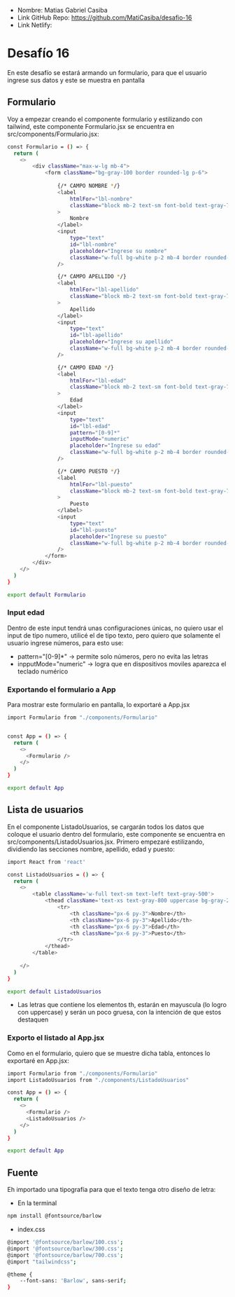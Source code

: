* Nombre: Matias Gabriel Casiba
* Link GitHub Repo: https://github.com/MatiCasiba/desafio-16
* Link Netlify:

# Desafío 16
En este desafío se estará armando un formulario, para que el usuario ingrese sus datos y este se muestra en pantalla

## Formulario
Voy a empezar creando el componente formulario y estilizando con tailwind, este componente Formulario.jsx se encuentra en src/components/Formulario.jsx:
```sh
const Formulario = () => {
  return (
    <>
        <div className="max-w-lg mb-4">
            <form className="bg-gray-100 border rounded-lg p-6">
                
                {/* CAMPO NOMBRE */}
                <label 
                    htmlFor="lbl-nombre"
                    className="block mb-2 text-sm font-bold text-gray-700"
                >
                    Nombre
                </label>
                <input 
                    type="text"
                    id="lbl-nombre"
                    placeholder="Ingrese su nombre"
                    className="w-full bg-white p-2 mb-4 border rounded-lg focus:outline-none focus:ring-2 focus:ring-blue-400" 
                />

                {/* CAMPO APELLIDO */}
                <label 
                    htmlFor="lbl-apellido"
                    className="block mb-2 text-sm font-bold text-gray-700"
                >
                    Apellido
                </label>
                <input 
                    type="text"
                    id="lbl-apellido"
                    placeholder="Ingrese su apellido"
                    className="w-full bg-white p-2 mb-4 border rounded-lg focus:outline-none focus:ring-2 focus:ring-blue-400" 
                />

                {/* CAMPO EDAD */}
                <label 
                    htmlFor="lbl-edad"
                    className="block mb-2 text-sm font-bold text-gray-700"    
                >
                    Edad
                </label>
                <input 
                    type="text" 
                    id="lbl-edad"
                    pattern="[0-9]*"
                    inputMode="numeric"
                    placeholder="Ingrese su edad"
                    className="w-full bg-white p-2 mb-4 border rounded-lg focus:outline-none focus:ring-2 focus:ring-blue-400"  
                />

                {/* CAMPO PUESTO */}
                <label 
                    htmlFor="lbl-puesto"
                    className="block mb-2 text-sm font-bold text-gray-700"
                >
                    Puesto
                </label>
                <input 
                    type="text"
                    id="lbl-puesto"
                    placeholder="Ingrese su puesto"
                    className="w-full bg-white p-2 mb-4 border rounded-lg focus:outline-none focus:ring-2 focus:ring-blue-400" 
                />
            </form>
        </div>
    </>
  )
}

export default Formulario
```
### Input edad
Dentro de este input tendrá unas configuraciones únicas, no quiero usar el input de tipo numero, utilicé el de tipo texto, pero quiero que solamente el usuario ingrese números, para esto use:
* pattern="[0-9]*" -> permite solo números, pero no evita las letras
* inpputMode="numeric" -> logra que en dispositivos moviles aparezca el teclado numérico

### Exportando el formulario a App
Para mostrar este formulario en pantalla, lo exportaré a App.jsx
```sh
import Formulario from "./components/Formulario"


const App = () => {
  return (
    <>
      <Formulario />
    </>
  )
}

export default App

```

## Lista de usuarios
En el componente ListadoUsuarios, se cargarán todos los datos que coloque el usuario dentro del formulario, este componente se encuentra en src/components/ListadoUsuarios.jsx. Primero empezaré estilizando, dividiendo las secciones nombre, apellido, edad y puesto:
```sh
import React from 'react'

const ListadoUsuarios = () => {
  return (
    <>
        <table className='w-full text-sm text-left text-gray-500'>
            <thead className='text-xs text-gray-800 uppercase bg-gray-200'>
                <tr>
                    <th className="px-6 py-3">Nombre</th>
                    <th className="px-6 py-3">Apellido</th>
                    <th className="px-6 py-3">Edad</th>
                    <th className="px-6 py-3">Puesto</th>
                </tr>
            </thead>
        </table>
        
    </>
  )
}

export default ListadoUsuarios
```
* Las letras que contiene los elementos th, estarán en mayuscula (lo logro con uppercase) y serán un poco gruesa, con la intención de que estos destaquen

### Exporto el listado al App.jsx
Como en el formulario, quiero que se muestre dicha tabla, entonces lo exportaré en App.jsx:
```sh
import Formulario from "./components/Formulario"
import ListadoUsuarios from "./components/ListadoUsuarios"

const App = () => {
  return (
    <>
      <Formulario />
      <ListadoUsuarios />
    </>
  )
}

export default App
```

## Fuente
Eh importado una tipografía para que el texto tenga otro diseño de letra:

* En la terminal
```sh
npm install @fontsource/barlow
```
* index.css
```sh
@import '@fontsource/barlow/100.css';
@import '@fontsource/barlow/300.css';
@import '@fontsource/barlow/700.css';
@import "tailwindcss";

@theme {
    --font-sans: 'Barlow', sans-serif;
}
```

